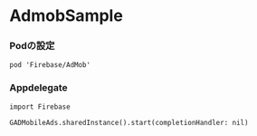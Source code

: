# AdmobSample

### Podの設定
```
pod 'Firebase/AdMob'
```

### Appdelegate

```
import Firebase
```

```
GADMobileAds.sharedInstance().start(completionHandler: nil)
```

